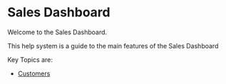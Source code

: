 ﻿# Sales Dashboard

Welcome to the Sales Dashboard.

This help system is a guide to the main features of the Sales Dashboard

Key Topics are:

* [Customers](javascript:linkTo("Customers"))
